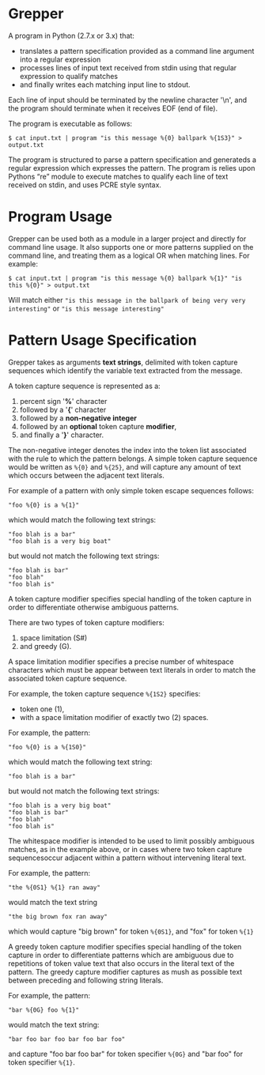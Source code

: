 # Grepper

A program in Python (2.7.x or 3.x) that: 
- translates a pattern specification provided as a
command line argument into a regular expression 
- processes lines of input text received from stdin
using that regular expression to qualify matches 
- and finally writes each matching input line to
stdout. 

Each line of input should be terminated by the newline character '\n', and the program should terminate when it receives EOF (end of file).

The program is executable as follows:

```$ cat input.txt | program "is this message %{0} ballpark %{1S3}" > output.txt```

The program is structured to parse a pattern specification and generateds a regular expression which expresses the pattern. The program is relies upon Pythons “re” module to execute matches to qualify each line of text received on stdin, and uses PCRE style syntax.

# Program Usage

Grepper can be used both as a module in a larger project and directly for command line usage. It also supports one or more patterns supplied on the command line, and treating them as a logical OR when matching lines. For example:

```$ cat input.txt | program "is this message %{0} ballpark %{1}" "is this %{0}" > output.txt```

Will match either 
```"is this message in the ballpark of being very very interesting"``` 
or 
```"is this message interesting"```

# Pattern Usage Specification

Grepper takes as arguments **text strings**, delimited with token capture sequences which identify the variable text
extracted from the message.

A token capture sequence is represented as a:

1. percent sign '**%**' character 
2. followed by a '**{**' character
3. followed by a **non-negative integer**
4. followed by an **optional** token capture **modifier**, 
5. and finally a '**}**' character. 

The non-negative integer denotes the index into the token list associated with the rule to which the pattern belongs. A simple token capture sequence would be written as ```%{0}``` and ```%{25}```, and will capture any amount of text which occurs between the adjacent text literals. 

For example of a pattern with only simple token escape sequences follows:

```"foo %{0} is a %{1}"```

which would match the following text strings:

```
"foo blah is a bar"
"foo blah is a very big boat"
```

but would not match the following text strings:

```
"foo blah is bar"
"foo blah"
"foo blah is"
```

A token capture modifier specifies special handling of the token capture in order to differentiate
otherwise ambiguous patterns. 

There are two types of token capture modifiers: 

1. space limitation (S#)
2. and greedy (G). 

A space limitation modifier specifies a precise number of whitespace characters
which must be appear between text literals in order to match the associated token capture
sequence. 

For example, the token capture sequence ```%{1S2}``` specifies:
- token one (1), 
- with a space limitation modifier of exactly two (2) spaces. 

For example, the pattern:

```"foo %{0} is a %{1S0}"```

which would match the following text string:

```"foo blah is a bar"```

but would not match the following text strings:

```
"foo blah is a very big boat"
"foo blah is bar"
"foo blah"
"foo blah is"
```

The whitespace modifier is intended to be used to limit possibly ambiguous matches, as in the example above, or in cases where two token capture sequencesoccur adjacent within a pattern without intervening literal text. 

For example, the pattern:

```"the %{0S1} %{1} ran away"```

would match the text string

```"the big brown fox ran away"```

which would capture "big brown" for token ```%{0S1}```, and "fox" for token ```%{1}```

A greedy token capture modifier specifies special handling of the token capture in order to differentiate patterns which are ambiguous due to repetitions of token value text that also occurs in the literal text of the pattern. The greedy capture modifier captures as mush as possible text between preceding and following string literals. 

For example, the pattern:

```"bar %{0G} foo %{1}"```

would match the text string:

```"bar foo bar foo bar foo bar foo"```

and capture "foo bar foo bar" for token specifier ```%{0G}``` and "bar foo" for token specifier ```%{1}```.